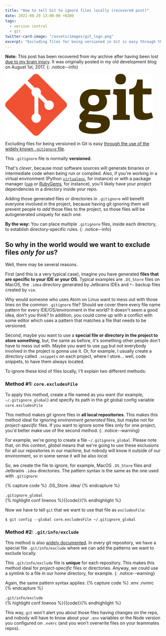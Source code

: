 ```yaml
---
title: "How to tell Git to ignore files locally (recovered post)"
date: 2021-08-29 13:00:00 +0200
tags:
  - version control
  - git
twitter-card-image: "/assets/images/git_logo.png"
excerpt: "Excluding files for being versioned in Git is easy through the use of the widely known .gitignore file. But maybe you don't really want to use it."
---
```


**Note:** This post has been recovered from my archive after having been lost [due to my brain injury](http://localhost:4000/abi/about-me/hello-and-welcome/). It was originally posted in my old development blog on August 1st, 2017.
{: .notice--info}

![git](/assets/images/posts/how-to-tell-git-to-ignore-files-locally-solid.png)

Excluding files for being versioned in Git is easy [through the use of the widely known `.gitignore` file](https://git-scm.com/docs/gitignore).

This `.gitignore` file is normally **versioned**.

That's _clever_, because most software sources will generate binaries or intermediate code when being run or compiled. Also, if you're working in a virtual environment (Python [`virtualenv`](https://virtualenv.pypa.io), for instance) or with a package manager ([`npm`](https://www.npmjs.com/) or [RubyGems](https://rubygems.org/), for instance), you'll likely have your project dependencies in a directory inside your repo.

Adding those generated files or directories in `.gitignore` will benefit everyone involved in the project, because having git ignoring them will prevent people to _add_ those files to the project, so those files will be autogenerated uniquely for each one.

**By the way:** You can place multiple `.gitignore` files, inside each directory, to establish directory-specific rules.
{: .notice--info}

## So why in the world would we want to exclude files _only for us_?
Well, there may be several reasons.

First (and this is a very typical case), imagine you have generated **files that are specific to your IDE or your OS**. Typical examples are `.DS_Store` files on MacOS, the `.idea` directory generated by Jetbrains IDEs and `*~` backup files created by `vim`.

Why would someone who uses Atom on Linux want to mess out with those lines on the common `.gitignore` file? Should we cover there every file name pattern for every IDE/OS/environment in the world? It doesn't seem a good idea, don't you think? In addition, you could come up with a conflict with some editor which uses a pattern that matches a file that needs to be versioned.

Second, maybe you want to use a **special file or directory in the project to store something**, but, the same as before, it's something other people don't have to mess out with. Maybe you want to use [`nvm`](https://github.com/creationix/nvm) but not everybody involved in the project is gonna use it. Or, for example, I usually create a directory called `.snippets` on each project, where I store... well, code snippets, to have them always located.

To ignore these kind of files locally, I'll explain two different methods:

### Method #1: `core.excludesFile`
To apply this method, create a file named as you want (for example, `~/.gitignore_global`) and specify its path in the _git_ global config variable `core.excludesFile`

This method makes git ignore files in **all local repositories**. This makes this method ideal for ignoring _environment generated_ files, but maybe not for _project-specific_ files. If you want to ignore some files only for one project, you'd better make use of the second method.
{: .notice--warning}

For example, we're going to create a file `~/.gitignore_global`. Please note that, on this context, _global_ means that we're going to use these exclusions for all our repositories in our machine, but nobody will know it outside of our environment, so in some sense it will be also _local_.

So, we create the file to ignore, for example, MacOS `.DS_Store` files and Jetbrains `.idea` directories. The pattern syntax is the same as the one used with `.gitignore`:

{% capture code %}
.DS_Store
.idea/
{% endcapture %}

<div class="panel panel-default">
  <div class="panel-heading"><code>.gitignore_global</code></div>
  <div class="panel-body">
    {% highlight conf linenos %}{{code}}{% endhighlight %}
  </div>
</div>

Now we have to tell `git` that we want to use that file as `excludesFile`:
~~~ shell
$ git config --global core.excludesFile ~/.gitignore_global
~~~

### Method #2: `.git/info/exclude`
This method is also [widely documented](https://git-scm.com/docs/gitignore). In every git repository, we have a special file `.git/info/exclude` where we can add the patterns we want to exclude locally.

This `.git/info/exclude` file is **unique** for each repository. This makes this method ideal for _project-specific_ files or directories. Anyway, we could use a symlink to a file in our home directory, for example.
{: .notice--warning}

Again, the same pattern syntax applies:
{% capture code %}
.env
.nvmrc
{% endcapture %}

<div class="panel panel-default">
  <div class="panel-heading"><code>.git/info/exclude</code></div>
  <div class="panel-body">
    {% highlight conf linenos %}{{code}}{% endhighlight %}
  </div>
</div>

This way, `git` won't alert you about those files having changes on the repo, and nobody will have to know about your `.env` variables or the Node version you configured on `.nvmrc` (and you won't overwrite files on your teammates repos).
